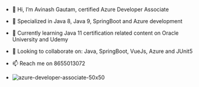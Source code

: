 - 👋 Hi, I’m Avinash Gautam, certified Azure Developer Associate
- 👀 Specialized in Java 8, Java 9, SpringBoot and Azure development
- 🌱 Currently learning Java 11 certification related content on Oracle University and Udemy
- 💞️ Looking to collaborate on: Java, SpringBoot, VueJs, Azure and JUnit5
- 📫 Reach me on 8655013072

- ![azure-developer-associate-50x50](https://user-images.githubusercontent.com/55783780/112963282-d9b1d700-9164-11eb-86f1-53a5222553f9.png)

<!---
avigautam/avigautam is a ✨ special ✨ repository because its `README.md` (this file) appears on your GitHub profile.
You can click the Preview link to take a look at your changes.
--->
